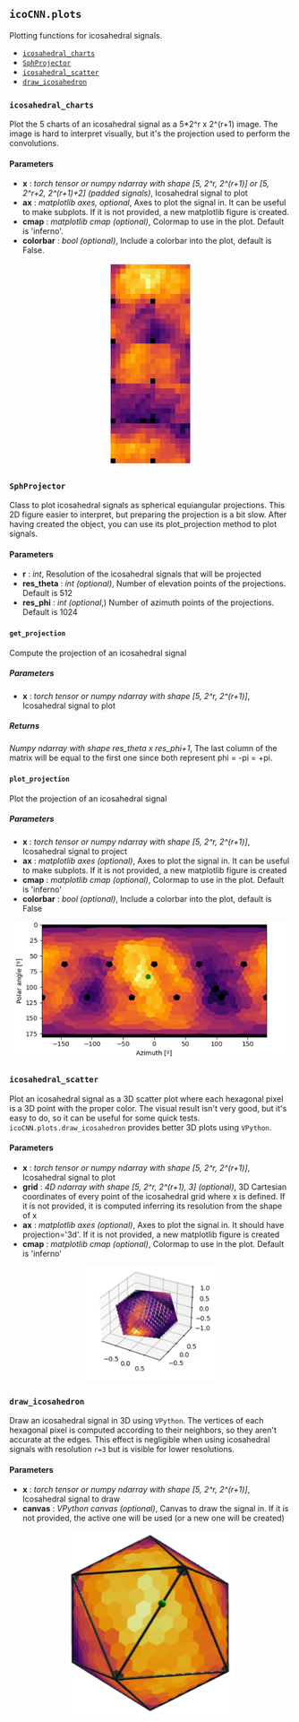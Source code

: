 
## `icoCNN.plots`

Plotting functions for icosahedral signals.

 - [`icosahedral_charts`](#icosahedral_charts)
 - [`SphProjector`](#SphProjector)
 - [`icosahedral_scatter`](#icosahedral_scatter)
 - [`draw_icosahedron`](#draw_icosahedron)
 
### `icosahedral_charts`
Plot the 5 charts of an icosahedral signal as a 5*2^r x 2^(r+1) image.
	The image is hard to interpret visually, but it's the projection used to perform the convolutions.
#### Parameters
* **x** : *torch tensor or numpy ndarray with shape [5, 2^r, 2^(r+1)] or [5, 2^r+2, 2^(r+1)+2] (padded signals)*,
        Icosahedral signal to plot
* **ax** : *matplotlib axes, optional*,
        Axes to plot the signal in. It can be useful to make subplots.
        If it is not provided, a new matplotlib figure is created.
* **cmap** : *matplotlib cmap (optional)*,
        Colormap to use in the plot. Default is 'inferno'.
* **colorbar** : *bool (optional)*,
        Include a colorbar into the plot, default is False.

<p align="center">
   <img src="assets/icosahedral_charts_example.png" width="150" title="icosahedral_charts_example">
</p>

### `SphProjector`
Class to plot icosahedral signals as spherical equiangular projections.
	This 2D figure easier to interpret, but preparing the projection is a bit slow.
	After having created the object, you can use its plot_projection method to plot signals.
#### Parameters
* **r** : *int*,
        Resolution of the icosahedral signals that will be projected
* **res_theta** : *int (optional)*,
        Number of elevation points of the projections. Default is 512
* **res_phi** : *int (optional*,)
        Number of azimuth points of the projections. Default is 1024
#### `get_projection`
Compute the projection of an icosahedral signal
##### Parameters
* **x** : *torch tensor or numpy ndarray with shape [5, 2^r, 2^(r+1)]*,
            Icosahedral signal to plot
##### Returns
*Numpy ndarray with shape res_theta x res_phi+1*,
			The last column of the matrix will be equal to the first one since both represent phi = -pi = +pi.
#### `plot_projection`
Plot the projection of an icosahedral signal
##### Parameters
* **x** : *torch tensor or numpy ndarray with shape [5, 2^r, 2^(r+1)]*,
            Icosahedral signal to project
* **ax** : *matplotlib axes (optional)*,
            Axes to plot the signal in. It can be useful to make subplots.
            If it is not provided, a new matplotlib figure is created
* **cmap** : *matplotlib cmap (optional)*, 
            Colormap to use in the plot. Default is 'inferno'
* **colorbar** : *bool (optional)*,
            Include a colorbar into the plot, default is False

<p align="center">
   <img src="assets/SphProjector_example.png" width="600" title="SphProjector_example">
</p>

### `icosahedral_scatter`
Plot an icosahedral signal as a 3D scatter plot where each hexagonal pixel is a 3D point with the proper color.
	The visual result isn't very good, but it's easy to do, so it can be useful for some quick tests.
	`icoCNN.plots.draw_icosahedron` provides better 3D plots using `VPython`.
#### Parameters
* **x** : *torch tensor or numpy ndarray with shape [5, 2^r, 2^(r+1)]*,
        Icosahedral signal to plot
* **grid** : *4D ndarray with shape [5, 2^r, 2^(r+1), 3] (optional)*,
        3D Cartesian coordinates of every point of the icosahedral grid where x is defined.
        If it is not provided, it is computed inferring its resolution from the shape of x
* **ax** : *matplotlib axes (optional)*,
        Axes to plot the signal in. It should have projection='3d'.
        If it is not provided, a new matplotlib figure is created
* **cmap** : *matplotlib cmap (optional)*,
        Colormap to use in the plot. Default is 'inferno'

<p align="center">
   <img src="assets/icosahedral_scatter_example.png" width="250" title="icosahedral_scatter_example">
</p>

### `draw_icosahedron`
Draw an icosahedral signal in 3D using `VPython`.
	The vertices of each hexagonal pixel is computed according to their neighbors, so they aren't accurate at the edges.
	This effect is negligible when using icosahedral signals with resolution `r=3` but is visible for lower resolutions.
#### Parameters
* **x** : *torch tensor or numpy ndarray with shape [5, 2^r, 2^(r+1)]*,
        Icosahedral signal to draw
* **canvas** : *VPython canvas (optional)*,
        Canvas to draw the signal in.
        If it is not provided, the active one will be used (or a new one will be created)

<p align="center">
   <img src="assets/draw_icosahedron_example.png" width="300" title="draw_icosahedron_example">
</p>
